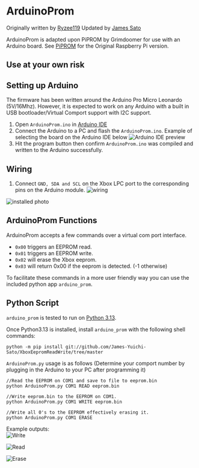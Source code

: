 # ArduinoProm

Originally written by [Ryzee119](https://github.com/Ryzee119)
Updated by [James Sato](https://github.com/James-Yuichi-Sato)

ArduinoProm is adapted upon PiPROM by Grimdoomer for use with an Arduino board.
See [PiPROM](https://github.com/grimdoomer/PiPROM) for the Original Raspberry Pi version.
  
## Use at your own risk

## Setting up Arduino

The firmware has been written around the Arduino Pro Micro Leonardo (5V/16Mhz). However, it is expected to work on any Arduino with a built in USB bootloader/Virtual Comport support with I2C support.

1. Open `ArduinoProm.ino` in [Arduino IDE](https://www.arduino.cc/en/main/software)
2. Connect the Arduino to a PC and flash the `ArduinoProm.ino`. Example of selecting the board on the Arduino IDE below
  ![Arduino IDE preview](https://i.imgur.com/V7CJpkd.png)
3. Hit the program button then confirm `ArduinoProm.ino` was compiled and written to the Arduino successfully.

## Wiring

1. Connect `GND, SDA and SCL` on the Xbox LPC port to the corresponding pins on the Arduino module.
![wiring](https://i.imgur.com/No7bvLF.png)

![installed photo](https://i.imgur.com/fokwQjY.jpg)

## ArduinoProm Functions

ArduinoProm accepts a few commands over a virtual com port interface.

- `0x00` triggers an EEPROM read.
- `0x01` triggers an EEPROM write.
- `0x02` will erase the Xbox eeprom.
- `0x03` will return 0x00 if the eeprom is detected. (-1 otherwise)

To facilitate these commands in a more user friendly way you can use the included python app `arduino_prom`.

## Python Script

`arduino_prom` is tested to run on [Python 3.13](https://www.python.org).

Once Python3.13 is installed, install `arduino_prom` with the following shell commands:

```shell
python -m pip install git://github.com/James-Yuichi-Sato/XboxEepromReadWrite/tree/master
```

`ArduinoProm.py` usage is as follows (Determine your comport number by plugging in the Arduino to your PC after programming it)

```shell
//Read the EEPROM on COM1 and save to file to eeprom.bin
python ArduinoProm.py COM1 READ eeprom.bin

//Write eeprom.bin to the EEPROM on COM1.
python ArduinoProm.py COM1 WRITE eeprom.bin

//Write all 0's to the EEPROM effectively erasing it.
python ArduinoProm.py COM1 ERASE
```

Example outputs:  
![Write](https://i.imgur.com/mRRVvAb.png)

![Read](https://i.imgur.com/p308Va2.png)

![Erase](https://i.imgur.com/r6GWkpm.png)

